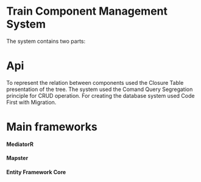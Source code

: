 # Train Component Management System

The system contains two parts:
# Api
To represent the relation between components used the Closure Table presentation of the tree.
The system used the Comand Query Segregation principle for CRUD operation.
For creating the database system used Code First with Migration.

# Main frameworks
#### MediatorR 
 
#### Mapster 
 
#### Entity Framework Core 
 